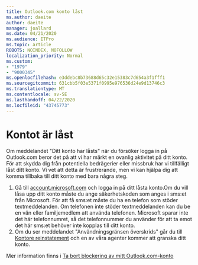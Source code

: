 ```yaml
---
title: Outlook.com konto låst
ms.author: daeite
author: daeite
manager: joallard
ms.date: 04/21/2020
ms.audience: ITPro
ms.topic: article
ROBOTS: NOINDEX, NOFOLLOW
localization_priority: Normal
ms.custom:
- "1979"
- "9000345"
ms.openlocfilehash: e3ddebc8b73688d65c32e15383c7d654a3f1fff1
ms.sourcegitcommit: 631cbb5f03e5371f0995e976536d24e9d13746c3
ms.translationtype: MT
ms.contentlocale: sv-SE
ms.lasthandoff: 04/22/2020
ms.locfileid: "43745773"
---
```

# <a name="account-locked"></a>Kontot är låst

Om meddelandet "Ditt konto har låsts" när du försöker logga in på Outlook.com beror det på att vi har märkt en ovanlig aktivitet på ditt konto. För att skydda dig från potentiella bedrägerier eller missbruk har vi tillfälligt låst ditt konto. Vi vet att detta är frustrerande, men vi kan hjälpa dig att komma tillbaka till ditt konto med bara några steg.

1. Gå till [account.microsoft.com](https://go.microsoft.com/fwlink/?linkid=2090484) och logga in på ditt låsta konto.Om du vill låsa upp ditt konto måste du ange säkerhetskoden som anges i sms:et från Microsoft. För att få sms:et måste du ha en telefon som stöder textmeddelanden. Om telefonen inte stöder textmeddelanden kan du be en vän eller familjemedlem att använda telefonen. Microsoft sparar inte det här telefonnumret, så det telefonnummer du använder för att ta emot det här sms:et behöver inte kopplas till ditt konto.
2. Om du ser meddelandet "Användningsgränsen överskrids" går du till [Kontore reinstatement](https://go.microsoft.com/fwlink/?linkid=2090483) och en av våra agenter kommer att granska ditt konto.

Mer information finns i [Ta bort blockering av mitt Outlook.com-konto](https://support.office.com/article/f4ad2701-d166-4d8b-8a6a-9af2a1f8a4c4?wt.mc_id=Office_Outlook_com_Alchemy) 